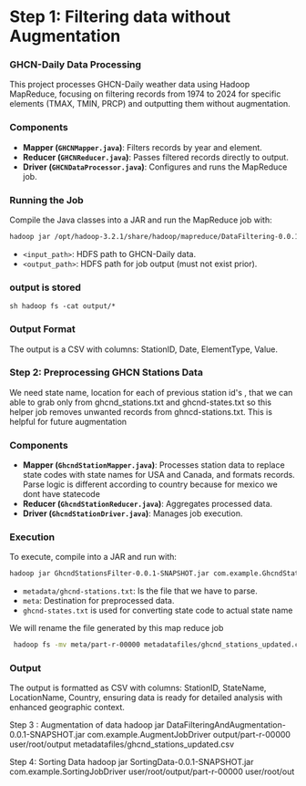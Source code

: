 # Step 1: Filtering data without Augmentation
### GHCN-Daily Data Processing

This project processes GHCN-Daily weather data using Hadoop MapReduce, focusing on filtering records from 1974 to 2024 for specific elements (TMAX, TMIN, PRCP) and outputting them without augmentation.

### Components

- **Mapper (`GHCNMapper.java`)**: Filters records by year and element.
- **Reducer (`GHCNReducer.java`)**: Passes filtered records directly to output.
- **Driver (`GHCNDataProcessor.java`)**: Configures and runs the MapReduce job.

### Running the Job

Compile the Java classes into a JAR and run the MapReduce job with:

```sh
hadoop jar /opt/hadoop-3.2.1/share/hadoop/mapreduce/DataFiltering-0.0.1-SNAPSHOT.jar GHCNDataProcessor user/root/input/weather output/
```

- `<input_path>`: HDFS path to GHCN-Daily data.
- `<output_path>`: HDFS path for job output (must not exist prior).

### output is stored
  ```sh hadoop fs -cat output/*```
### Output Format

The output is a CSV with columns: StationID, Date, ElementType, Value.


### Step 2: Preprocessing GHCN Stations Data 

We need state name, location for each of previous station id's , that we can able to grab only from ghcnd_stations.txt and ghcnd-states.txt so this helper job removes unwanted records from ghncd-stations.txt. This is helpful for future augmentation

### Components

- **Mapper (`GhcndStationMapper.java`)**: Processes station data to replace state codes with state names for USA and Canada, and formats records. Parse logic is different according to country because for mexico we dont have statecode
- **Reducer (`GhcndStationReducer.java`)**: Aggregates processed data.
- **Driver (`GhcndStationDriver.java`)**: Manages job execution.

### Execution

To execute, compile into a JAR and run with:

```sh
hadoop jar GhcndStationsFilter-0.0.1-SNAPSHOT.jar com.example.GhcndStationDriver metadatafiles/ghcnd-stations.txt meta metadatafiles/ghcnd-states.txt
```

- `metadata/ghcnd-stations.txt`: Is the file that we have to parse.
- `meta`: Destination for preprocessed data.
- `ghcnd-states.txt` is used for converting state code to actual state name

We will rename the file generated by this map reduce job
```sh
 hadoop fs -mv meta/part-r-00000 metadatafiles/ghcnd_stations_updated.csv
```

### Output

The output is formatted as CSV with columns: StationID, StateName, LocationName, Country, ensuring data is ready for detailed analysis with enhanced geographic context.


Step 3 : Augmentation of data
hadoop jar DataFilteringAndAugmentation-0.0.1-SNAPSHOT.jar com.example.AugmentJobDriver output/part-r-00000 user/root/output metadatafiles/ghcnd_stations_updated.csv

Step 4: Sorting Data
hadoop jar SortingData-0.0.1-SNAPSHOT.jar com.example.SortingJobDriver user/root/output/part-r-00000 user/root/out





